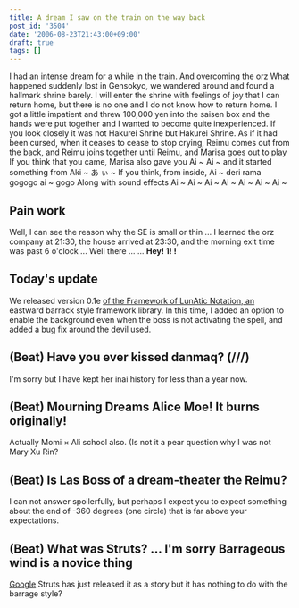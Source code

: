 ```yaml
---
title: A dream I saw on the train on the way back
post_id: '3504'
date: '2006-08-23T21:43:00+09:00'
draft: true
tags: []
---
```


I had an intense dream for a while in the train. And overcoming the orz What happened suddenly lost in Gensokyo, we wandered around and found a hallmark shrine barely. I will enter the shrine with feelings of joy that I can return home, but there is no one and I do not know how to return home. I got a little impatient and threw 100,000 yen into the saisen box and the hands were put together and I wanted to become quite inexperienced. If you look closely it was not Hakurei Shrine but Hakurei Shrine. As if it had been cursed, when it ceases to cease to stop crying, Reimu comes out from the back, and Reimu joins together until Reimu, and Marisa goes out to play If you think that you came, Marisa also gave you Ai ~ Ai ~ and it started something from Aki ~ あ ぃ ~ If you think, from inside, Ai ~ deri rama gogogo ai ~ gogo Along with sound effects Ai ~ Ai ~ Ai ~ Ai ~ Ai ~ Ai ~ Ai ~

## Pain work

Well, I can see the reason why the SE is small or thin ... I learned the orz company at 21:30, the house arrived at 23:30, and the morning exit time was past 6 o'clock ... Well there ... ... **Hey! 1! !**

## Today's update

We released version 0.1e [of the Framework of LunAtic Notation, an](https://danmaq.com/tag/flan) eastward barrack style framework library. In this time, I added an option to enable the background even when the boss is not activating the spell, and added a bug fix around the devil used.

## (Beat) Have you ever kissed danmaq? (///)

I'm sorry but I have kept her inai history for less than a year now.

## (Beat) Mourning Dreams Alice Moe! It burns originally!

Actually Momi × Ali school also. (Is not it a pear question why I was not Mary Xu Rin?

## (Beat) Is Las Boss of a dream-theater the Reimu?

I can not answer spoilerfully, but perhaps I expect you to expect something about the end of -360 degrees (one circle) that is far above your expectations.

## (Beat) What was Struts? ... I'm sorry Barrageous wind is a novice thing

[Google](http://www.google.co.jp/search?q=Apache+Struts) Struts has just released it as a story but it has nothing to do with the barrage style?
